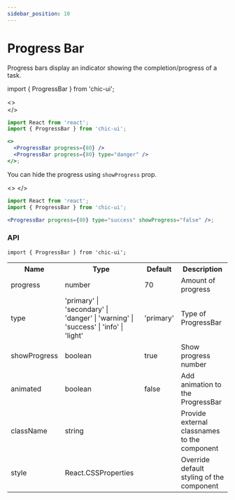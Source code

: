 ```yaml
---
sidebar_position: 10
---
```


# Progress Bar

Progress bars display an indicator showing the completion/progress of a task.

import { ProgressBar } from 'chic-ui';

<>
<ProgressBar progress={80} />
<br />
<ProgressBar progress={80} type="danger" />
</>

```jsx
import React from 'react';
import { ProgressBar } from 'chic-ui';

<>
  <ProgressBar progress={80} />
  <ProgressBar progress={80} type="danger" />
</>;
```

You can hide the progress using `showProgress` prop.

<>
<ProgressBar progress={80} type="success" showProgress='false' />
</>

```jsx
import React from 'react';
import { ProgressBar } from 'chic-ui';

<ProgressBar progress={80} type="success" showProgress="false" />;
```

### API

```
import { ProgressBar } from 'chic-ui';
```

<table>
  <tr>
     <th>Name</th>
     <th>Type</th>
     <th>Default</th>
     <th>Description</th>
  </tr>
  <tr>
    <td>progress</td>
    <td>number</td>
    <td>70</td>
    <td>Amount of progress</td>
  </tr>
  <tr>
    <td>type</td>
    <td>'primary' | 'secondary' | 'danger' | 'warning' | 'success' | 'info' | 'light'</td>
    <td>'primary'</td>
    <td>Type of ProgressBar</td>
  </tr>
  <tr>
    <td>showProgress</td>
    <td>boolean</td>
    <td>true</td>
    <td>Show progress number</td>
  </tr>
  <tr>
    <td>animated</td>
    <td>boolean</td>
    <td>false</td>
    <td>Add animation to the ProgressBar</td>
  </tr>
   <tr>
    <td>className</td>
    <td>string</td>
    <td></td>
    <td>Provide external classnames to the component</td>
  </tr>
  <tr>
    <td>style</td>
    <td>React.CSSProperties</td>
    <td></td>
    <td>Override default styling of the component</td>
  </tr>
</table>
